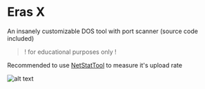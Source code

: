 # Eras X
An insanely customizable DOS tool with port scanner (source code included)
> ! for educational purposes only !

Recommended to use [NetStatTool](https://github.com/Noisec/netstattool/blob/main/netstattool.exe) to measure it's upload rate 

![alt text](https://cdn.discordapp.com/attachments/1051113640733966407/1126912194102169620/Sc.png)


